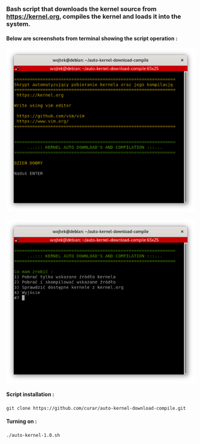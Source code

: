 ### Bash script that downloads the kernel source from https://kernel.org, compiles the kernel and loads it into the system. 
#### Below are screenshots from terminal showing the script operation :
![Terminal1](/image/terminal-1.png)
####
![Terminal2](/image/terminal-2.png)
#### Script installation :
`git clone https://github.com/curar/auto-kernel-download-compile.git`
#### Turning on :
`./auto-kernel-1.0.sh`
